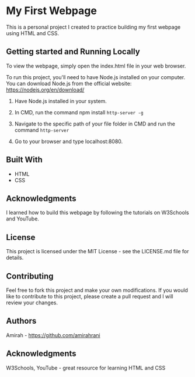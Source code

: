 # My First Webpage
This is a personal project I created to practice building my first webpage using HTML and CSS.

## Getting started and Running Locally
To view the webpage, simply open the index.html file in your web browser.

To run this project, you'll need to have Node.js installed on your computer. You can download Node.js from the official website: https://nodejs.org/en/download/

1. Have Node.js installed in your system.

2. In CMD, run the command npm install `http-server -g`

3. Navigate to the specific path of your file folder in CMD and run the command `http-server`

4. Go to your browser and type localhost:8080.

## Built With
- HTML
- CSS

## Acknowledgments
I learned how to build this webpage by following the tutorials on W3Schools and YouTube.

## License
This project is licensed under the MIT License - see the LICENSE.md file for details.

## Contributing
Feel free to fork this project and make your own modifications. If you would like to contribute to this project, please create a pull request and I will review your changes.

## Authors
Amirah - https://github.com/amirahrani

## Acknowledgments
W3Schools, YouTube - great resource for learning HTML and CSS